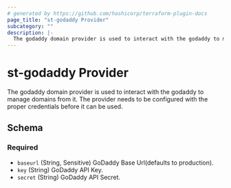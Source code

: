 ```yaml
---
# generated by https://github.com/hashicorp/terraform-plugin-docs
page_title: "st-godaddy Provider"
subcategory: ""
description: |-
  The godaddy domain provider is used to interact with the godaddy to manage domains from it. The provider needs to be configured with the proper credentials before it can be used.
---
```


# st-godaddy Provider

The godaddy domain provider is used to interact with the godaddy to manage domains from it. The provider needs to be configured with the proper credentials before it can be used.



<!-- schema generated by tfplugindocs -->
## Schema

### Required

- `baseurl` (String, Sensitive) GoDaddy Base Url(defaults to production).
- `key` (String) GoDaddy API Key.
- `secret` (String) GoDaddy API Secret.
